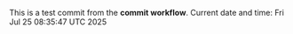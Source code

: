This is a test commit from the **commit workflow**.
Current date and time: Fri Jul 25 08:35:47 UTC 2025
